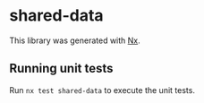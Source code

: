# shared-data

This library was generated with [Nx](https://nx.dev).

## Running unit tests

Run `nx test shared-data` to execute the unit tests.
